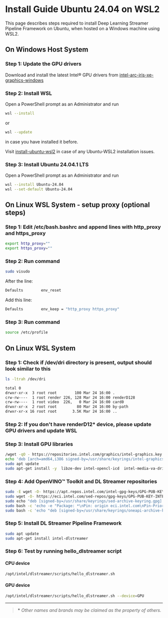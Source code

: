 # Install Guide Ubuntu 24.04 on WSL2

This page describes steps required to install Deep Learning Streamer Pipeline
Framework on Ubuntu, when hosted on a Windows machine using WSL2.

## On Windows Host System

### Step 1: Update the GPU drivers

Download and install the latest Intel® GPU drivers from
[intel-arc-iris-xe-graphics-windows](https://www.intel.com/content/www/us/en/download/785597/intel-arc-iris-xe-graphics-windows.html)

### Step 2: Install WSL

Open a PowerShell prompt as an Administrator and run

```bash
wsl --install
```

or

```bash
wsl --update
```

in case you have installed it before.

Visit
[install-ubuntu-wsl2](https://documentation.ubuntu.com/wsl/en/latest/howto/install-ubuntu-wsl2)
in case of any Ubuntu-WSL2 installation issues.

### Step 3: Install Ubuntu 24.04.1 LTS

Open a PowerShell prompt as an Administrator and run

```bash
wsl --install Ubuntu-24.04
wsl --set-default Ubuntu-24.04
```

## On Linux WSL System - setup proxy (optional steps)

### Step 1: Edit /etc/bash.bashrc and append lines with http_proxy and https_proxy

```bash
export http_proxy=""
export https_proxy=""
```

### Step 2: Run command

```bash
sudo visudo
```

After the line:

```bash
Defaults        env_reset
```

Add this line:

```bash
Defaults        env_keep = "http_proxy https_proxy"
```

### Step 3: Run command

```bash
source /etc/profile
```

## On Linux WSL System

### Step 1: Check if /dev/dri directory is present, output should look similar to this

```bash
ls -ltrah /dev/dri

total 0
drwxr-xr-x  3 root root        100 Mar 24 16:00 .
crw-rw----  1 root render 226, 128 Mar 24 16:00 renderD128
crw-rw----  1 root video  226,   0 Mar 24 16:00 card0
drwxr-xr-x  2 root root         80 Mar 24 16:00 by-path
drwxr-xr-x 16 root root       3.5K Mar 24 16:00 ..
```

### Step 2: If you don't have renderD12\* device, please update GPU drivers and update WSL

### Step 3: Install GPU libraries

```bash
/wget -qO - https://repositories.intel.com/graphics/intel-graphics.key |   sudo gpg --dearmor --output /usr/share/keyrings/intel-graphics.gpg
echo 'deb [arch=amd64,i386 signed-by=/usr/share/keyrings/intel-graphics.gpg] https://repositories.intel.com/graphics/ubuntu noble arc' |   sudo tee  /etc/apt/sources.list.d/intel.gpu.noble.list
sudo apt update
sudo apt-get install -y  libze-dev intel-opencl-icd  intel-media-va-driver-non-free libmfx1  libvpl2   libegl-mesa0 libegl1-mesa-dev libgbm1 libgl1-mesa-dev libgl1-mesa-dri   libglapi-mesa libgles2-mesa-dev libglx-mesa0 libigdgmm12 libxatracker2 mesa-va-drivers   mesa-vdpau-drivers mesa-vulkan-drivers va-driver-all
```

### Step 4: Add OpenVINO™ Toolkit and DL Streamer repositories

```bash
sudo -E wget -O- https://apt.repos.intel.com/intel-gpg-keys/GPG-PUB-KEY-INTEL-SW-PRODUCTS.PUB | gpg --dearmor | sudo tee /usr/share/keyrings/oneapi-archive-keyring.gpg > /dev/null
sudo wget -O- https://eci.intel.com/sed-repos/gpg-keys/GPG-PUB-KEY-INTEL-SED.gpg | sudo tee /usr/share/keyrings/sed-archive-keyring.gpg > /dev/null
sudo echo "deb [signed-by=/usr/share/keyrings/sed-archive-keyring.gpg] https://eci.intel.com/sed-repos/$(source /etc/os-release && echo $VERSION_CODENAME) sed main" | sudo tee /etc/apt/sources.list.d/sed.list
sudo bash -c 'echo -e "Package: *\nPin: origin eci.intel.com\nPin-Priority: 1000" > /etc/apt/preferences.d/sed'
sudo bash -c 'echo "deb [signed-by=/usr/share/keyrings/oneapi-archive-keyring.gpg] https://apt.repos.intel.com/openvino/2025 ubuntu24 main" | sudo tee /etc/apt/sources.list.d/intel-openvino-2025.list'
```

### Step 5: Install DL Streamer Pipeline Framework

```bash
sudo apt update
sudo apt-get install intel-dlstreamer
```

### Step 6: Test by running hello_dlstreamer script

#### CPU device

```bash
/opt/intel/dlstreamer/scripts/hello_dlstreamer.sh
```

#### GPU device

```bash
/opt/intel/dlstreamer/scripts/hello_dlstreamer.sh --device=GPU
```

------------------------------------------------------------------------

> **\*** *Other names and brands may be claimed as the property of
> others.*
